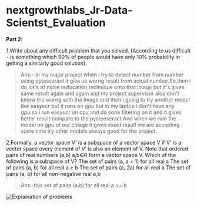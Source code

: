 # nextgrowthlabs_Jr-Data-Scientst_Evaluation
**Part 2:**

1.Write about any difficult problem that you solved. (According to us difficult - is something which 90% of people would have only 10% probability in getting a similarly good solution). 
>Ans:- In my major project when i try to detect number from number using pytesseract it give us worng result from actual number.So,then i do lot's of noise reducation technique onto that image but it's gives same result again and again and my project supervisor alos don't kmow the worng with tha Image and then i going to try another model like easyocr but it runs on gpu but in my laptop i don't have any gpu.so i run easyocr on cpu and do sone filtering on it and it gives better result compare to the pysteeseract.And when we rum the model on gpu of our colage it gives exact result we are accepting . some time try other models always good for the project.


2.Formally, a vector space V' is a subspace of a vector space V if
V' is a vector space
every element of V′ is also an element of V.
Note that ordered pairs of real numbers (a,b) a,b∈R form a vector space V. Which of the following is a subspace of V?
The set of pairs (a, a + 1) for all real a
The set of pairs (a, b) for all real a ≥ b
The set of pairs (a, 2a) for all real a
The set of pairs (a, b) for all non-negative real a,b

>Ans:-this set of pairs (a,b) for all real a >= b

![Explaination of problems]([https://myoctocat.com/assets/images/base-octocat.svg](https://github.com/Ashish-neo/nextgrowthlabs_Jr-Data-Scientst_Evaluation/blob/main/EXPLAIN.webm))
